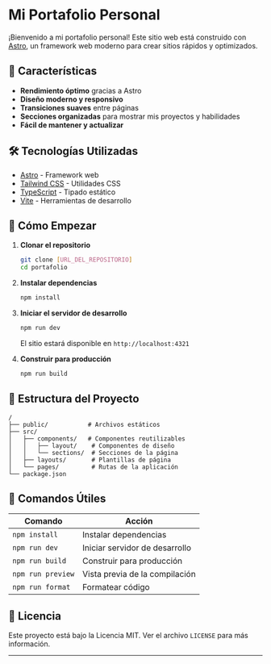 # Mi Portafolio Personal

¡Bienvenido a mi portafolio personal! Este sitio web está construido con [Astro](https://astro.build/), un framework web moderno para crear sitios rápidos y optimizados.

## 🚀 Características

- **Rendimiento óptimo** gracias a Astro
- **Diseño moderno y responsivo**
- **Transiciones suaves** entre páginas
- **Secciones organizadas** para mostrar mis proyectos y habilidades
- **Fácil de mantener y actualizar**

## 🛠️ Tecnologías Utilizadas

- [Astro](https://astro.build/) - Framework web
- [Tailwind CSS](https://tailwindcss.com/) - Utilidades CSS
- [TypeScript](https://www.typescriptlang.org/) - Tipado estático
- [Vite](https://vitejs.dev/) - Herramientas de desarrollo

## 🚀 Cómo Empezar

1. **Clonar el repositorio**
   ```bash
   git clone [URL_DEL_REPOSITORIO]
   cd portafolio
   ```

2. **Instalar dependencias**
   ```bash
   npm install
   ```

3. **Iniciar el servidor de desarrollo**
   ```bash
   npm run dev
   ```
   El sitio estará disponible en `http://localhost:4321`

4. **Construir para producción**
   ```bash
   npm run build
   ```

## 📂 Estructura del Proyecto

```
/
├── public/           # Archivos estáticos
├── src/
│   ├── components/   # Componentes reutilizables
│   │   ├── layout/    # Componentes de diseño
│   │   └── sections/  # Secciones de la página
│   ├── layouts/       # Plantillas de página
│   └── pages/         # Rutas de la aplicación
└── package.json
```

## 📝 Comandos Útiles

| Comando             | Acción                                     |
|---------------------|-------------------------------------------|
| `npm install`       | Instalar dependencias                     |
| `npm run dev`       | Iniciar servidor de desarrollo           |
| `npm run build`     | Construir para producción                |
| `npm run preview`   | Vista previa de la compilación           |
| `npm run format`    | Formatear código                         |


## 📄 Licencia

Este proyecto está bajo la Licencia MIT. Ver el archivo `LICENSE` para más información.

---
